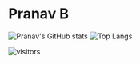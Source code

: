 # Pranav B
![Pranav's GitHub stats](https://github-readme-stats.vercel.app/api?username=pranavbhuv&show_icons=true&theme=radical)
![Top Langs](https://github-readme-stats.vercel.app/api/top-langs/?username=pranavbhuv&langs_count=10&theme=radical)

![visitors](https://visitor-badge.glitch.me/badge?page_id=pranavbhuv)
